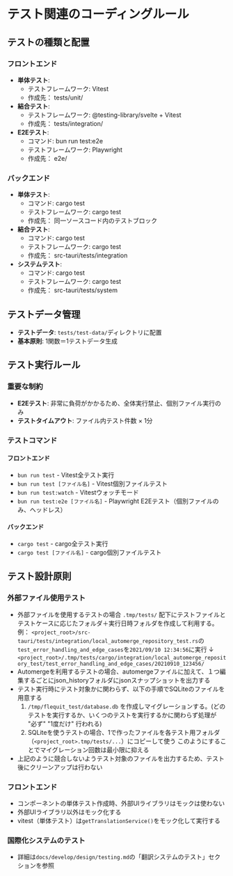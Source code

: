 # テスト関連のコーディングルール

## テストの種類と配置

### フロントエンド
- **単体テスト**:
  - テストフレームワーク: Vitest
  - 作成先： tests/unit/
- **結合テスト**:
  - テストフレームワーク: @testing-library/svelte + Vitest
  - 作成先： tests/integration/
- **E2Eテスト**:
  - コマンド: bun run test:e2e
  - テストフレームワーク: Playwright
  - 作成先： e2e/

### バックエンド
- **単体テスト**:
  - コマンド: cargo test
  - テストフレームワーク: cargo test
  - 作成先： 同一ソースコード内のテストブロック
- **結合テスト**:
  - コマンド: cargo test
  - テストフレームワーク: cargo test
  - 作成先： src-tauri/tests/integration
- **システムテスト**:
  - コマンド: cargo test
  - テストフレームワーク: cargo test
  - 作成先： src-tauri/tests/system

## テストデータ管理

- **テストデータ**: `tests/test-data/`ディレクトリに配置
- **基本原則**: 1関数＝1テストデータ生成

## テスト実行ルール

### 重要な制約
- **E2Eテスト**: 非常に負荷がかかるため、全体実行禁止、個別ファイル実行のみ
- **テストタイムアウト**: ファイル内テスト件数 × 1分

### テストコマンド

#### フロントエンド
- `bun run test` - Vitest全テスト実行
- `bun run test [ファイル名]` - Vitest個別ファイルテスト
- `bun run test:watch` - Vitestウォッチモード
- `bun run test:e2e [ファイル名]` - Playwright E2Eテスト（個別ファイルのみ、ヘッドレス）

#### バックエンド
- `cargo test` - cargo全テスト実行
- `cargo test [ファイル名]` - cargo個別ファイルテスト

## テスト設計原則

### 外部ファイル使用テスト
- 外部ファイルを使用するテストの場合 `.tmp/tests/` 配下にテストファイルとテストケースに応じたフォルダ＋実行日時フォルダを作成して利用する。
  例：
    `<project_root>/src-tauri/tests/integration/local_automerge_repository_test.rs`の`test_error_handling_and_edge_cases`を`2021/09/10 12:34:56`に実行
    ↓
    `<project_root>/.tmp/tests/cargo/integration/local_automerge_repository_test/test_error_handling_and_edge_cases/20210910_123456/`
- Automergeを利用するテストの場合、automergeファイルに加えて、１つ編集するごとにjson_historyフォルダにjsonスナップショットを出力する
- テスト実行時にテスト対象かに関わらず、以下の手順でSQLiteのファイルを用意する
  1. `/tmp/flequit_test/database.db` を作成しマイグレーションする。(どのテストを実行するか、いくつのテストを実行するかに関わらず処理が "必ず" "1度だけ" 行われる)
  2. SQLiteを使うテストの場合、1で作ったファイルを各テスト用フォルダ（`<project_root>.tmp/tests/...`）にコピーして使う
  このようにすることでマイグレーション回数は最小限に抑える
- 上記のように競合しないようテスト対象のファイルを出力するため、テスト後にクリーンアップは行わない

### フロントエンド
- コンポーネントの単体テスト作成時、外部UIライブラリはモックは使わない
- 外部UIライブラリ以外はモック化する
- vitest（単体テスト）は`getTranslationService()`をモック化して実行する

### 国際化システムのテスト
- 詳細は`docs/develop/design/testing.md`の「翻訳システムのテスト」セクションを参照
